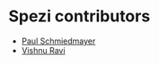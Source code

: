 <!--

This source file is part of the Stanford Spezi open-source project

SPDX-FileCopyrightText: 2022 Stanford University and the project authors (see CONTRIBUTORS.md)

SPDX-License-Identifier: MIT
   
-->

Spezi contributors
====================

* [Paul Schmiedmayer](https://github.com/PSchmiedmayer)
* [Vishnu Ravi](https://github.com/vishnuravi)
